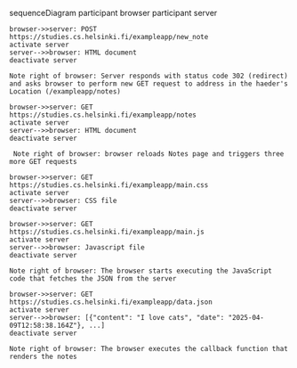 sequenceDiagram
participant browser
participant server

    browser->>server: POST
    https://studies.cs.helsinki.fi/exampleapp/new_note
    activate server
    server-->>browser: HTML document
    deactivate server

    Note right of browser: Server responds with status code 302 (redirect) and asks browser to perform new GET request to address in the haeder's Location (/exampleapp/notes)

    browser->>server: GET
    https://studies.cs.helsinki.fi/exampleapp/notes
    activate server
    server-->>browser: HTML document
    deactivate server

     Note right of browser: browser reloads Notes page and triggers three more GET requests

    browser->>server: GET
    https://studies.cs.helsinki.fi/exampleapp/main.css
    activate server
    server-->>browser: CSS file
    deactivate server

    browser->>server: GET
    https://studies.cs.helsinki.fi/exampleapp/main.js
    activate server
    server-->>browser: Javascript file
    deactivate server

    Note right of browser: The browser starts executing the JavaScript code that fetches the JSON from the server

    browser->>server: GET
    https://studies.cs.helsinki.fi/exampleapp/data.json
    activate server
    server-->>browser: [{"content": "I love cats", "date": "2025-04-09T12:58:38.164Z"}, ...]
    deactivate server

    Note right of browser: The browser executes the callback function that renders the notes

